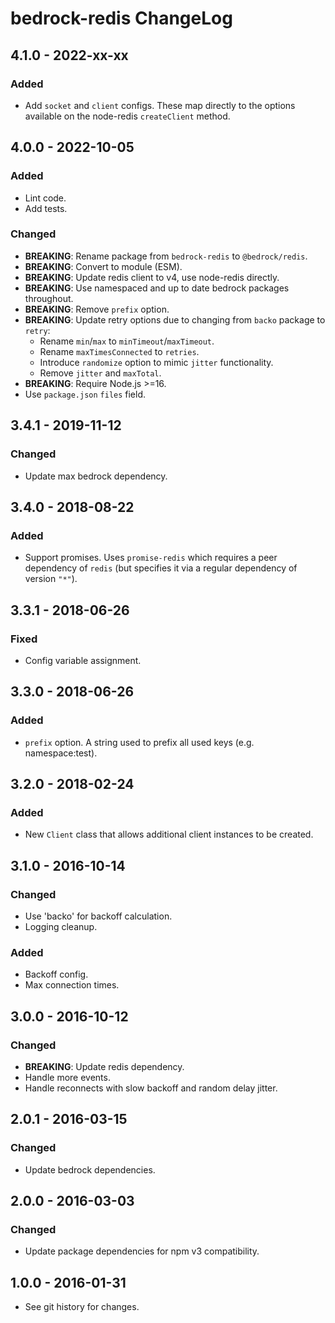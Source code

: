 # bedrock-redis ChangeLog

## 4.1.0 - 2022-xx-xx

### Added
- Add `socket` and `client` configs. These map directly to the options
  available on the node-redis `createClient` method.
  
## 4.0.0 - 2022-10-05

### Added
- Lint code.
- Add tests.

### Changed
- **BREAKING**: Rename package from `bedrock-redis` to `@bedrock/redis`.
- **BREAKING**: Convert to module (ESM).
- **BREAKING**: Update redis client to v4, use node-redis directly.
- **BREAKING**: Use namespaced and up to date bedrock packages throughout.
- **BREAKING**: Remove `prefix` option.
- **BREAKING**: Update retry options due to changing from `backo` package to `retry`:
  - Rename `min`/`max` to `minTimeout`/`maxTimeout`.
  - Rename `maxTimesConnected` to `retries`.
  - Introduce `randomize` option to mimic `jitter` functionality.
  - Remove `jitter` and `maxTotal`.
- **BREAKING**: Require Node.js >=16.
- Use `package.json` `files` field.

## 3.4.1 - 2019-11-12

### Changed
- Update max bedrock dependency.

## 3.4.0 - 2018-08-22

### Added
- Support promises. Uses `promise-redis` which requires
  a peer dependency of `redis` (but specifies it via a
  regular dependency of version `"*"`).

## 3.3.1 - 2018-06-26

### Fixed
- Config variable assignment.

## 3.3.0 - 2018-06-26

### Added
- `prefix` option. A string used to prefix all used keys (e.g. namespace:test).

## 3.2.0 - 2018-02-24

### Added
- New `Client` class that allows additional client instances to be created.

## 3.1.0 - 2016-10-14

### Changed
- Use 'backo' for backoff calculation.
- Logging cleanup.

### Added
- Backoff config.
- Max connection times.

## 3.0.0 - 2016-10-12

### Changed
- **BREAKING**: Update redis dependency.
- Handle more events.
- Handle reconnects with slow backoff and random delay jitter.

## 2.0.1 - 2016-03-15

### Changed
- Update bedrock dependencies.

## 2.0.0 - 2016-03-03

### Changed
- Update package dependencies for npm v3 compatibility.

## 1.0.0 - 2016-01-31

- See git history for changes.
